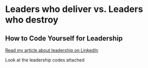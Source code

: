 # Leaders who deliver vs. Leaders who destroy
## How to Code Yourself for Leadership <br>
<a href="https://www.linkedin.com/pulse/leaders-who-deliver-vsleaders-destroy-liliya-frye" title="Read my article on leadership">Read my article about leadership on LinkedIn </a>

Look at the leadership codes attached


